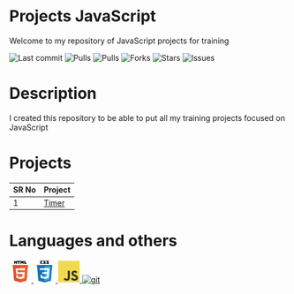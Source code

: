 # Projects JavaScript

Welcome to my repository of JavaScript projects for training

![Last commit](https://img.shields.io/github/last-commit/cheffer/Projects_JavaScript)
![Pulls](https://img.shields.io/github/issues-pr/cheffer/Projects_JavaScript)
![Pulls](https://img.shields.io/github/issues-pr-closed/cheffer/Projects_JavaScript?color=gree)
![Forks](https://img.shields.io/github/forks/cheffer/Projects_JavaScript?color=blue)
![Stars](https://img.shields.io/github/stars/cheffer/Projects_JavaScript?color=blue)
![Issues](https://img.shields.io/github/issues/cheffer/Projects_JavaScript?color=gree)


# Description

I created this repository to be able to put all my training projects focused on JavaScript


# Projects

| SR No | Project                                                                                                                                           |
|-------|---------------------------------------------------------------------------------------------------------------------------------------------------|
|   1   | [Timer](https://github.com/cheffer/Projects_JavaScript/tree/main/Timer)                                                                           |

# Languages and others

<p align="left"> 
  <a href="https://www.w3.org/html/" target="_blank" rel="noreferrer"> 
    <img src="https://raw.githubusercontent.com/devicons/devicon/master/icons/html5/html5-original-wordmark.svg" alt="html5" width="40" height="40"/> 
  </a>
  <a href="https://www.w3schools.com/css/" target="_blank" rel="noreferrer"> 
    <img src="https://raw.githubusercontent.com/devicons/devicon/master/icons/css3/css3-original-wordmark.svg" alt="css3" width="40" height="40"/> 
  </a>
  <a href="https://developer.mozilla.org/en-US/docs/Web/JavaScript" target="_blank" rel="noreferrer"> 
    <img src="https://raw.githubusercontent.com/devicons/devicon/master/icons/javascript/javascript-original.svg" alt="javascript" width="40" height="40"/> 
  </a> 
  <a href="https://git-scm.com/" target="_blank" rel="noreferrer"> 
    <img src="https://www.vectorlogo.zone/logos/git-scm/git-scm-icon.svg" alt="git" width="40" height="40"/> 
  </a>   
</p>
